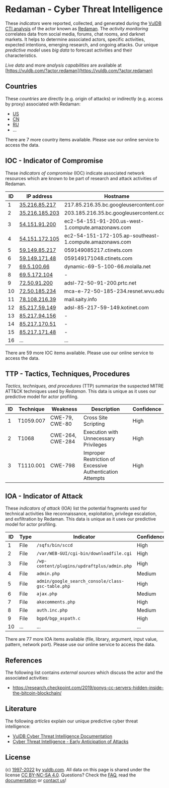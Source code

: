 # Redaman - Cyber Threat Intelligence

These _indicators_ were reported, collected, and generated during the [VulDB CTI analysis](https://vuldb.com/?kb.cti) of the actor known as [Redaman](https://vuldb.com/?actor.redaman). The _activity monitoring_ correlates data from social media, forums, chat rooms, and darknet markets. It helps to determine associated actors, specific activities, expected intentions, emerging research, and ongoing attacks. Our unique _predictive model_ uses _big data_ to forecast activities and their characteristics.

_Live data_ and more _analysis capabilities_ are available at [https://vuldb.com/?actor.redaman](https://vuldb.com/?actor.redaman)

## Countries

These _countries_ are directly (e.g. origin of attacks) or indirectly (e.g. access by proxy) associated with Redaman:

* [US](https://vuldb.com/?country.us)
* [CN](https://vuldb.com/?country.cn)
* [RU](https://vuldb.com/?country.ru)
* ...

There are 7 more country items available. Please use our online service to access the data.

## IOC - Indicator of Compromise

These _indicators of compromise_ (IOC) indicate associated network resources which are known to be part of research and attack activities of Redaman.

ID | IP address | Hostname | Campaign | Confidence
-- | ---------- | -------- | -------- | ----------
1 | [35.216.85.217](https://vuldb.com/?ip.35.216.85.217) | 217.85.216.35.bc.googleusercontent.com | - | Medium
2 | [35.216.185.203](https://vuldb.com/?ip.35.216.185.203) | 203.185.216.35.bc.googleusercontent.com | - | Medium
3 | [54.151.91.200](https://vuldb.com/?ip.54.151.91.200) | ec2-54-151-91-200.us-west-1.compute.amazonaws.com | - | Medium
4 | [54.151.172.105](https://vuldb.com/?ip.54.151.172.105) | ec2-54-151-172-105.ap-southeast-1.compute.amazonaws.com | - | Medium
5 | [59.149.85.217](https://vuldb.com/?ip.59.149.85.217) | 059149085217.ctinets.com | - | High
6 | [59.149.171.48](https://vuldb.com/?ip.59.149.171.48) | 059149171048.ctinets.com | - | High
7 | [69.5.100.66](https://vuldb.com/?ip.69.5.100.66) | dynamic-69-5-100-66.molalla.net | - | High
8 | [69.5.172.104](https://vuldb.com/?ip.69.5.172.104) | - | - | High
9 | [72.50.91.200](https://vuldb.com/?ip.72.50.91.200) | adsl-72-50-91-200.prtc.net | - | High
10 | [72.50.185.234](https://vuldb.com/?ip.72.50.185.234) | mca-e-72-50-185-234.resnet.wvu.edu | - | High
11 | [78.108.216.39](https://vuldb.com/?ip.78.108.216.39) | mail.saity.info | - | High
12 | [85.217.59.149](https://vuldb.com/?ip.85.217.59.149) | adsl-85-217-59-149.kotinet.com | - | High
13 | [85.217.94.156](https://vuldb.com/?ip.85.217.94.156) | - | - | High
14 | [85.217.170.51](https://vuldb.com/?ip.85.217.170.51) | - | - | High
15 | [85.217.171.48](https://vuldb.com/?ip.85.217.171.48) | - | - | High
16 | ... | ... | ... | ...

There are 59 more IOC items available. Please use our online service to access the data.

## TTP - Tactics, Techniques, Procedures

_Tactics, techniques, and procedures_ (TTP) summarize the suspected MITRE ATT&CK techniques used by _Redaman_. This data is unique as it uses our predictive model for actor profiling.

ID | Technique | Weakness | Description | Confidence
-- | --------- | -------- | ----------- | ----------
1 | T1059.007 | CWE-79, CWE-80 | Cross Site Scripting | High
2 | T1068 | CWE-264, CWE-284 | Execution with Unnecessary Privileges | High
3 | T1110.001 | CWE-798 | Improper Restriction of Excessive Authentication Attempts | High

## IOA - Indicator of Attack

These _indicators of attack_ (IOA) list the potential fragments used for technical activities like reconnaissance, exploitation, privilege escalation, and exfiltration by Redaman. This data is unique as it uses our predictive model for actor profiling.

ID | Type | Indicator | Confidence
-- | ---- | --------- | ----------
1 | File | `/sqfs/bin/sccd` | High
2 | File | `/var/WEB-GUI/cgi-bin/downloadfile.cgi` | High
3 | File | `/wp-content/plugins/updraftplus/admin.php` | High
4 | File | `admin.php` | Medium
5 | File | `admin/google_search_console/class-gsc-table.php` | High
6 | File | `ajax.php` | Medium
7 | File | `akocomments.php` | High
8 | File | `auth.inc.php` | Medium
9 | File | `bgpd/bgp_aspath.c` | High
10 | ... | ... | ...

There are 77 more IOA items available (file, library, argument, input value, pattern, network port). Please use our online service to access the data.

## References

The following list contains _external sources_ which discuss the actor and the associated activities:

* https://research.checkpoint.com/2019/ponys-cc-servers-hidden-inside-the-bitcoin-blockchain/

## Literature

The following _articles_ explain our unique predictive cyber threat intelligence:

* [VulDB Cyber Threat Intelligence Documentation](https://vuldb.com/?kb.cti)
* [Cyber Threat Intelligence - Early Anticipation of Attacks](https://www.scip.ch/en/?labs.20201022)

## License

(c) [1997-2022](https://vuldb.com/?kb.changelog) by [vuldb.com](https://vuldb.com/?kb.about). All data on this page is shared under the license [CC BY-NC-SA 4.0](https://creativecommons.org/licenses/by-nc-sa/4.0/). Questions? Check the [FAQ](https://vuldb.com/?kb.faq), read the [documentation](https://vuldb.com/?kb) or [contact us](https://vuldb.com/?contact)!
